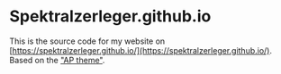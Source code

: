 # Spektralzerleger.github.io

This is the source code for my website on [https://spektralzerleger.github.io/](https://spektralzerleger.github.io/). Based on the ["AP theme"](https://github.com/kssim/ap).
